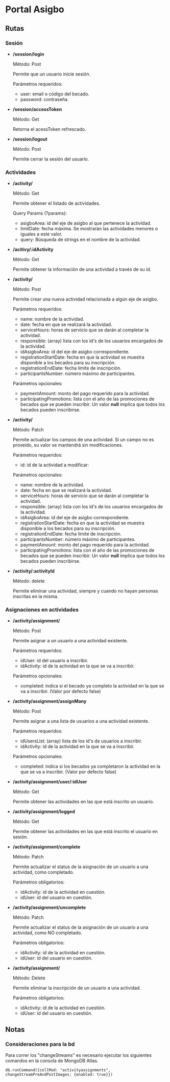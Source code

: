 # Portal Asigbo

## Rutas

### Sesión

* **/session/login**

  Método: Post

  Permite que un usuario inicie sesión.

  Parámetros requeridos:
  - user: email o código del becado.
  - password: contraseña.

* **/session/accessToken**

  Método: Get

  Retorna el acessToken refrescado.

* **/session/logout**

  Método: Post

  Permite cerrar la sesión del usuario.



### Actividades

* **/activity/**

  Método: Get

  Permite obtener el listado de actividades.

  Query Params (?params):
  - asigboArea: id del eje de asigbo al que pertenece la actividad.
  - limitDate: fecha máxima. Se mostrarán las actividades menores o iguales a este valor.
  - query: Búsqueda de strings en el nombre de la actividad.

* **/acitivy/:idActivity**

  Método: Get

  Permite obtener la información de una actividad a través de su id.
  

* **/activity/**

  Método: Post

  Permite crear una nueva actividad relacionada a algún eje de asigbo.

  Parámetros requeridos:
  - name: nombre de la actividad.
  - date: fecha en que se realizará la actividad.
  - serviceHours: horas de servicio que se darán al completar la actividad.
  - responsible: (array) lista con los id's de los usuarios encargados de la actividad.
  - idAsigboArea: id del eje de asigbo correspondiente.
  - registrationStartDate: fecha en que la actividad se muestra disponible a los becados para su inscripción.
  - registrationEndDate: fecha límite de inscripción.
  - participantsNumber: número máximo de participantes.

  Parámetros opcionales:
  - paymentAmount: monto del pago requerido para la actividad.
  - participatingPromotions: lista con el año de las promociones de becados que se pueden inscribir. Un valor **null** implíca que todos los becados pueden inscribirse.

* **/activity/**

  Método: Patch

  Permite actualizar los campos de una actividad. Si un campo no es proveído, su valor se mantendrá sin modificaciones.

  Parámetros requeridos:
  - id: id de la actividad a modificar:

  Parámetros opcionales:
  - name: nombre de la actividad.
  - date: fecha en que se realizará la actividad.
  - serviceHours: horas de servicio que se darán al completar la actividad.
  - responsible: (array) lista con los id's de los usuarios encargados de la actividad.
  - idAsigboArea: id del eje de asigbo correspondiente.
  - registrationStartDate: fecha en que la actividad se muestra disponible a los becados para su inscripción.
  - registrationEndDate: fecha límite de inscripción.
  - participantsNumber: número máximo de participantes.
  - paymentAmount: monto del pago requerido para la actividad.
  - participatingPromotions: lista con el año de las promociones de becados que se pueden inscribir. Un valor **null** implíca que todos los becados pueden inscribirse.


* **/activity/:activityId**

  Método: delete

  Permite eliminar una actividad, siempre y cuando no hayan personas inscritas en la misma.

### Asignaciones en actividades

* **/activity/assignment/**

  Método: Post

  Permite asignar a un usuario a una actividad existente.

  Parámetros requeridos:
  - idUser: id del usuario a inscribir.
  - idActivity: id de la actividad en la que se va a inscribir.
  
  Parámetros opcionales:
  - completed: indíca si el becado ya completo la actividad en la que se va a inscribir. (Valor por defecto false)

* **/activity/assignment/assignMany**

  Método: Post

  Permite asignar a una lista de usuarios a una actividad existente.

  Parámetros requeridos:
  - idUsersList: (array) lista de los id's de usuarios a inscribir.
  - idActivity: id de la actividad en la que se va a inscribir.
  
  Parámetros opcionales:
  - completed: indíca si los becados ya completaron la actividad en la que se va a inscribir. (Valor por defecto false)

* **/activity/assignment/user/:idUser**

  Método: Get

  Permite obtener las actividades en las que está inscrito un usuario.

* **/activity/assignment/logged**

  Método: Get

  Permite obtener las actividades en las que está inscrito el usuario en sesión.

* **/activity/assignment/complete**

  Método: Patch

  Permite actualizar el status de la asignación de un usuario a una actividad, como completado.

  Parámetros obligatorios:
  - idActivity: id de la actividad en cuestión.
  - idUser: id del usuario en cuestión.

* **/activity/assignment/uncomplete**

  Método: Patch

  Permite actualizar el status de la asignación de un usuario a una actividad, como NO completado.

  Parámetros obligatorios:
  - idActivity: id de la actividad en cuestión.
  - idUser: id del usuario en cuestión.

* **/activity/assignment/**

  Método: Delete

  Permite eliminar la inscripción de un usuario a una actividad.

  Parámetros obligatorios:
  - idActivity: id de la actividad en cuestión.
  - idUser: id del usuario en cuestión.

## Notas

### Consideraciones para la bd

Para correr los "changeStreams" es necesario ejecutar los siguientes comandos en la consola 
de MongoDB Atlas.

```
db.runCommand({collMod: "activityassignments", changeStreamPreAndPostImages: {enabled: true}})

```